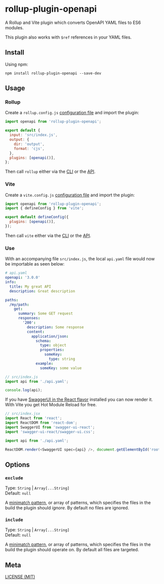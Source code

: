 # rollup-plugin-openapi

A Rollup and Vite plugin which converts OpenAPI YAML files to ES6 modules.

This plugin also works with `$ref` references in your YAML files.

## Install

Using npm:

```console
npm install rollup-plugin-openapi --save-dev
```

## Usage

### Rollup

Create a `rollup.config.js` [configuration file](https://www.rollupjs.org/guide/en/#configuration-files) and import the plugin:

```js
import openapi from 'rollup-plugin-openapi';

export default {
  input: 'src/index.js',
  output: {
    dir: 'output',
    format: 'cjs',
  },
  plugins: [openapi()],
};
```

Then call `rollup` either via the [CLI](https://www.rollupjs.org/guide/en/#command-line-reference) or the [API](https://www.rollupjs.org/guide/en/#javascript-api).

### Vite

Create a `vite.config.js` [configuration file](https://vitejs.dev/config/#config-file) and import the plugin:

```js
import openapi from 'rollup-plugin-openapi';
import { defineConfig } from 'vite';

export default defineConfig({
  plugins: [openapi()],
});
```

Then call `vite` either via the [CLI](https://vitejs.dev/guide/#command-line-interface) or the [API](https://vitejs.dev/guide/api-javascript.html).

### Use

With an accompanying file `src/index.js`, the local `api.yaml` file would now be importable as seen below:

```yaml
# api.yaml
openapi: '3.0.0'
info:
  title: My great API
  description: Great description

paths:
  /my/path:
    get:
      summary: Some GET request
      responses:
        '200':
          description: Some response
          content:
            application/json:
              schema:
                type: object
                properties:
                  someKey:
                    type: string
              example:
                someKey: some value
```

```js
// src/index.js
import api from './api.yaml';

console.log(api);
```

If you have [SwaggerUI in the React flavor](https://www.npmjs.com/package/swagger-ui-react) installed you can now render it. With Vite you get Hot Module Reload for free.

```js
// src/index.jsx
import React from 'react';
import ReactDOM from 'react-dom';
import SwaggerUI from 'swagger-ui-react';
import 'swagger-ui-react/swagger-ui.css';

import api from './api.yaml';

ReactDOM.render(<SwaggerUI spec={api} />, document.getElementById('root'));
```

## Options

### `exclude`

Type: `String` | `Array[...String]`<br>
Default: `null`

A [minimatch pattern](https://github.com/isaacs/minimatch), or array of patterns, which specifies the files in the build the plugin should _ignore_. By default no files are ignored.

### `include`

Type: `String` | `Array[...String]`<br>
Default: `null`

A [minimatch pattern](https://github.com/isaacs/minimatch), or array of patterns, which specifies the files in the build the plugin should operate on. By default all files are targeted.

## Meta

[LICENSE (MIT)](/LICENSE)
